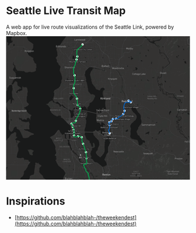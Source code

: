 # Seattle Live Transit Map
A web app for live route visualizations of the Seattle Link, powered by Mapbox.
![Screenshot of the app](./images/Screenshot%202025-05-26%20211510.png)

# Inspirations
* [https://github.com/blahblahblah-/theweekendest](https://github.com/blahblahblah-/theweekendest)
